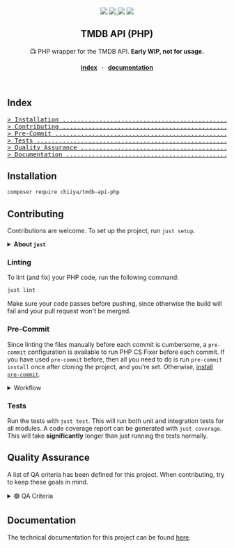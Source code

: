 <br />
<div align="center">
  <p align="center">
    <a href="https://app.circleci.com/pipelines/github/chiiya/tmdb-api-php" target="_blank"><img src="https://circleci.com/gh/chiiya/tmdb-api-php.svg?style=shield"></a>
    <a href="https://codecov.io/gh/chiiya/tmdb-api-php">
      <img src="https://codecov.io/gh/chiiya/tmdb-api-php/branch/master/graph/badge.svg" />
    </a>
    <a href="https://php.net/" target="_blank"><img src="https://img.shields.io/badge/php-%3E%3D%207.2-8892BF.svg"></a>
    <a href="#quality-assurance" target="_blank"><img src="https://img.shields.io/badge/qa--level-high-success"></a>
  </p>

  <strong>
    <h2 align="center">TMDB API (PHP)</h2>
  </strong>

  <p align="center">
    📺 PHP wrapper for the TMDB API. <strong>Early WIP, not for usage.</strong>
  </p>

  <p align="center">
    <strong>
    <a href="#index">index</a>
    &nbsp; &middot; &nbsp;
    <a href="documentation/README.md">documentation</a>
    </strong>
  </p>
</div>
<br />

## Index

<pre>
<a href="#installation"
>> Installation ..................................................................... </a>
<a href="#contributing"
>> Contributing ..................................................................... </a>
<a href="#pre-commit"
>> Pre-Commit ....................................................................... </a>
<a href="#tests"
>> Tests ............................................................................ </a>
<a href="#quality-assurance"
>> Quality Assurance ................................................................ </a>
<a href="#documentation"
>> Documentation .................................................................... </a>
</pre>

## Installation

```bash
composer require chiiya/tmdb-api-php
```

## Contributing

Contributions are welcome. To set up the project, run `just setup`.

<details>
  <summary><strong>About <code>just</code></strong></summary>

<hr>
[Just](https://github.com/casey/just) is a command runner similar to <code>make</code> with some advantages 
and better cross-platform support. It should be installed both in Homestead and on your local system.
You can list all available commands in a project using <code>just --list</code>.
<br><br>

**Installation Ubuntu / WSL / Homestead**:  

```bash
curl --proto '=https' --tlsv1.2 -sSf https://just.systems/install.sh | sudo bash -s -- --to /usr/local/bin
sudo chown $USER:$USER /usr/local/bin/just
```
**Installation Windows (Git Bash)**:  

```bash
# Download latest release from https://github.com/casey/just/releases
# Extract and copy just.exe to C:\Program Files\Git\mingw64\bin
# You can now use `just` from Git Bash
```
**Installation Mac**:  

```bash
brew install just
```
</details>

### Linting

To lint (and fix) your PHP code, run the following command:

```bash
just lint
```

Make sure your code passes before pushing, since otherwise the build will fail
and your pull request won't be merged.

### Pre-Commit

Since linting the files manually before each commit is cumbersome, a
`pre-commit` configuration is available to run PHP CS Fixer before each commit.
If you have used `pre-commit` before, then all you need to do is run
`pre-commit install` once after cloning the project, and you're set. Otherwise,
[install `pre-commit`](https://pre-commit.com/#install).

<details>
  <summary>Workflow</summary>

```bash
git add .
git commit -m "Commit message"
# If fixes are done, stage and commit again:
git add -u && !!
```

</details>

### Tests

Run the tests with `just test`. This will run both unit and integration tests
for all modules. A code coverage report can be generated with
`just coverage`. This will take **significantly** longer than just running
the tests normally.

## Quality Assurance

A list of QA criteria has been defined for this project. When contributing, try
to keep these goals in mind.

<details>
  <summary>🟢 QA Criteria</summary>

-   [x] Linting Configuration
-   [ ] Code Quality Configuration (Psalm)
-   [x] Pre-Commit Configuration
-   [ ] CI Configuration: [Build, Lint, Test, Quality]
-   [x] JUSTFILE
-   [x] Documentation
-   [ ] > 95% Test Coverage
</details>

## Documentation

The technical documentation for this project can be found
[here](documentation/README.md).
